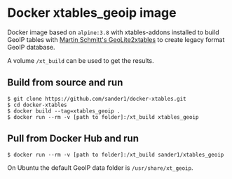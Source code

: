 # Docker xtables_geoip image

Docker image based on `alpine:3.8` with xtables-addons installed to build GeoIP tables with [Martin Schmitt's GeoLite2xtables][1] to create legacy format GeoIP database.

A volume `/xt_build` can be used to get the results.

## Build from source and run
```
$ git clone https://github.com/sander1/docker-xtables.git
$ cd docker-xtables
$ docker build --tag=xtables_geoip .
$ docker run --rm -v [path to folder]:/xt_build xtables_geoip
```

## Pull from Docker Hub and run
```
$ docker run --rm -v [path to folder]:/xt_build sander1/xtables_geoip
```

On Ubuntu the default GeoIP data folder is `/usr/share/xt_geoip`.

[1]: https://github.com/mschmitt/GeoLite2xtables

